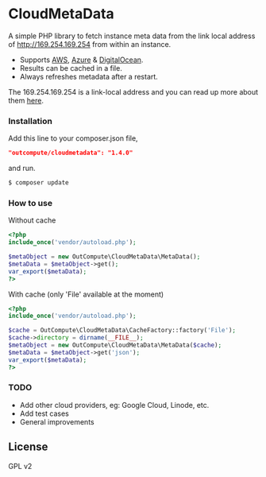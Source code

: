 # CloudMetaData
A simple PHP library to fetch instance meta data from the link local address of http://169.254.169.254 from within an instance.
  - Supports [AWS][awsmetadata], [Azure][azuremetadata] & [DigitalOcean][dometadata].
  - Results can be cached in a file.
  - Always refreshes metadata after a restart.

The 169.254.169.254 is a link-local address and you can read up more about them [here][wikilinklocal].


### Installation
Add this line to your composer.json file,
```json
"outcompute/cloudmetadata": "1.4.0"
```
and run.
```sh
$ composer update
```


### How to use
Without cache
```php
<?php
include_once('vendor/autoload.php');

$metaObject = new OutCompute\CloudMetaData\MetaData();
$metaData = $metaObject->get();
var_export($metaData);
?>
```

With cache (only 'File' available at the moment)
```php
<?php
include_once('vendor/autoload.php');

$cache = OutCompute\CloudMetaData\CacheFactory::factory('File');
$cache->directory = dirname(__FILE__);
$metaObject = new OutCompute\CloudMetaData\MetaData($cache);
$metaData = $metaObject->get('json');
var_export($metaData);
?>
```


### TODO

 - Add other cloud providers, eg: Google Cloud, Linode, etc.
 - Add test cases
 - General improvements


License
----

GPL v2

   [awsmetadata]: <http://docs.aws.amazon.com/AWSEC2/latest/UserGuide/ec2-instance-metadata.html>
   [azuremetadata]: <https://docs.microsoft.com/en-us/azure/virtual-machines/windows/instance-metadata-service>
   [dometadata]: <https://developers.digitalocean.com/documentation/metadata/>
   [wikilinklocal]: <https://en.wikipedia.org/wiki/Link-local_address>
